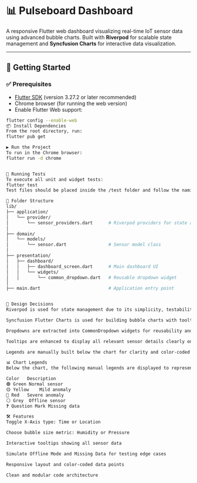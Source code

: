# 📊 Pulseboard Dashboard

A responsive Flutter web dashboard visualizing real-time IoT sensor data using advanced bubble charts. Built with **Riverpod** for scalable state management and **Syncfusion Charts** for interactive data visualization.

---

## 🚀 Getting Started

### ✅ Prerequisites

- [Flutter SDK](https://docs.flutter.dev/get-started/install) (version 3.27.2 or later recommended)
- Chrome browser (for running the web version)
- Enable Flutter Web support:

```bash
flutter config --enable-web
📦 Install Dependencies
From the root directory, run:
flutter pub get

▶️ Run the Project
To run in the Chrome browser:
flutter run -d chrome


🧪 Running Tests
To execute all unit and widget tests:
flutter test
Test files should be placed inside the /test folder and follow the naming convention *_test.dart.

📁 Folder Structure
lib/
├── application/
│   └── provider/
│       └── sensor_providers.dart      # Riverpod providers for state and toggles
│
├── domain/
│   └── models/
│       └── sensor.dart                # Sensor model class
│
├── presentation/
│   ├── dashboard/
│   │   ├── dashboard_screen.dart      # Main dashboard UI
│   │   └── widgets/
│   │       └── common_dropdown.dart   # Reusable dropdown widget
│
├── main.dart                          # Application entry point


🎨 Design Decisions
Riverpod is used for state management due to its simplicity, testability, and modular design.

Syncfusion Flutter Charts is used for building bubble charts with tooltips and data mapping.

Dropdowns are extracted into CommonDropdown widgets for reusability and separation of concerns.

Tooltips are enhanced to display all relevant sensor details clearly on interaction.

Legends are manually built below the chart for clarity and color-coded context.

📊 Chart Legends
Below the chart, the following manual legends are displayed to represent data meaningfully:

Color	Description
🟢 Green	Normal sensor
🟡 Yellow	Mild anomaly
🔴 Red	Severe anomaly
⚪ Grey	Offline sensor
❓ Question Mark	Missing data

🛠 Features
Toggle X-Axis type: Time or Location

Choose bubble size metric: Humidity or Pressure

Interactive tooltips showing all sensor data

Simulate Offline Mode and Missing Data for testing edge cases

Responsive layout and color-coded data points

Clean and modular code architecture

